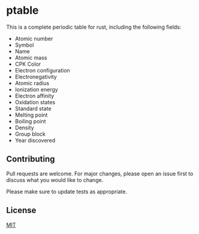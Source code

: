 # ptable

This is a complete periodic table for rust, including the following fields:
* Atomic number
* Symbol
* Name
* Atomic mass
* CPK Color
* Electron configuration
* Electronegativity
* Atomic radius
* Ionization energy
* Electron affinity
* Oxidation states
* Standard state
* Melting point
* Boiling point
* Density
* Group block
* Year discovered

## Contributing
Pull requests are welcome. For major changes, please open an issue first to discuss what you would like to change.

Please make sure to update tests as appropriate.

## License
[MIT](https://choosealicense.com/licenses/mit/)
